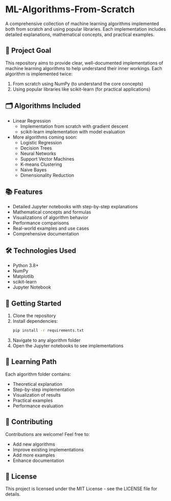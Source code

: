 # ML-Algorithms-From-Scratch

A comprehensive collection of machine learning algorithms implemented both from scratch and using popular libraries. Each implementation includes detailed explanations, mathematical concepts, and practical examples.

## 🎯 Project Goal
This repository aims to provide clear, well-documented implementations of machine learning algorithms to help understand their inner workings. Each algorithm is implemented twice:
1. From scratch using NumPy (to understand the core concepts)
2. Using popular libraries like scikit-learn (for practical applications)


## 🗂️ Algorithms Included
- Linear Regression
  - Implementation from scratch with gradient descent
  - scikit-learn implementation with model evaluation
- More algorithms coming soon:
  - Logistic Regression
  - Decision Trees
  - Neural Networks
  - Support Vector Machines
  - K-means Clustering
  - Naive Bayes
  - Dimensionality Reduction

## 📚 Features
- Detailed Jupyter notebooks with step-by-step explanations
- Mathematical concepts and formulas
- Visualizations of algorithm behavior
- Performance comparisons
- Real-world examples and use cases
- Comprehensive documentation

## 🛠️ Technologies Used
- Python 3.8+
- NumPy
- Matplotlib
- scikit-learn
- Jupyter Notebook

## 🚀 Getting Started
1. Clone the repository
2. Install dependencies:
   ```bash
   pip install -r requirements.txt
   ```
3. Navigate to any algorithm folder
4. Open the Jupyter notebooks to see implementations

## 📖 Learning Path
Each algorithm folder contains:
- Theoretical explanation
- Step-by-step implementation
- Visualization of results
- Practical examples
- Performance evaluation

## 🤝 Contributing
Contributions are welcome! Feel free to:
- Add new algorithms
- Improve existing implementations
- Add more examples
- Enhance documentation

## 📝 License
This project is licensed under the MIT License - see the LICENSE file for details.
